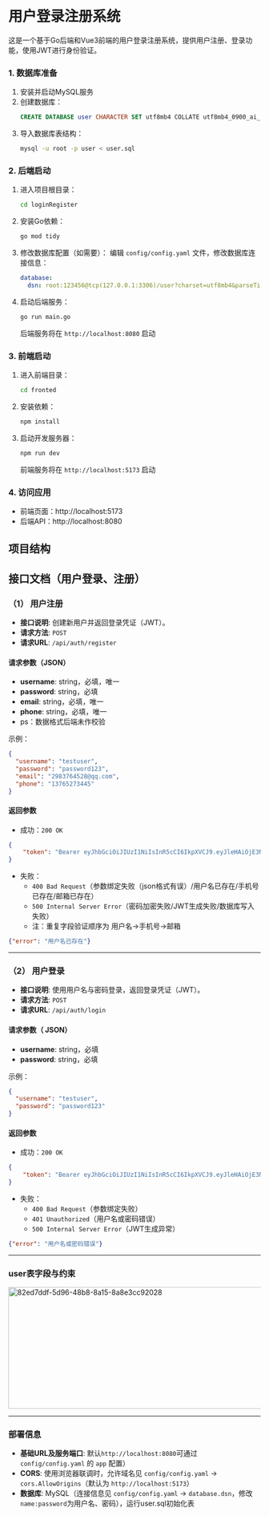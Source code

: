 # 用户登录注册系统

这是一个基于Go后端和Vue3前端的用户登录注册系统，提供用户注册、登录功能，使用JWT进行身份验证。

### 1. 数据库准备

1. 安装并启动MySQL服务
2. 创建数据库：
   ```sql
   CREATE DATABASE user CHARACTER SET utf8mb4 COLLATE utf8mb4_0900_ai_ci;
   ```
3. 导入数据库表结构：
   ```bash
   mysql -u root -p user < user.sql
   ```

### 2. 后端启动

1. 进入项目根目录：
   ```bash
   cd loginRegister
   ```

2. 安装Go依赖：
   ```bash
   go mod tidy
   ```

3. 修改数据库配置（如需要）：
   编辑 `config/config.yaml` 文件，修改数据库连接信息：
   ```yaml
   database:
     dsn: root:123456@tcp(127.0.0.1:3306)/user?charset=utf8mb4&parseTime=True&loc=Local
   ```

4. 启动后端服务：
   ```bash
   go run main.go
   ```

   后端服务将在 `http://localhost:8080` 启动

### 3. 前端启动

1. 进入前端目录：
   ```bash
   cd fronted
   ```

2. 安装依赖：
   ```bash
   npm install
   ```

3. 启动开发服务器：
   ```bash
   npm run dev
   ```

   前端服务将在 `http://localhost:5173` 启动

### 4. 访问应用

- 前端页面：http://localhost:5173
- 后端API：http://localhost:8080

## 项目结构




## 接口文档（用户登录、注册）

### （1） 用户注册

- **接口说明**: 创建新用户并返回登录凭证（JWT）。
- **请求方法**: `POST`
- **请求URL**: `/api/auth/register`

#### 请求参数（JSON）

- **username**: string，必填，唯一
- **password**: string，必填
- **email**: string，必填，唯一
- **phone**: string，必填，唯一
- ps：数据格式后端未作校验

示例：

```json
{
  "username": "testuser",
  "password": "password123",
  "email": "2983764528@qq.com",
  "phone": "13765273445"
}
```

#### 返回参数

- 成功：`200 OK`

```json
{
    "token": "Bearer eyJhbGciOiJIUzI1NiIsInR5cCI6IkpXVCJ9.eyJleHAiOjE3NTgyOTI4NjAsInVzZXJuYW1lIjoidGVzdXNlciJ9.roL4j_qM_FwbmFiWWdt_Ro0U0gb70p6WqVcal2D3MKk"
}
```

- 失败：
  - `400 Bad Request`（参数绑定失败（json格式有误）/用户名已存在/手机号已存在/邮箱已存在）
  - `500 Internal Server Error`（密码加密失败/JWT生成失败/数据库写入失败）
  - 注：重复字段验证顺序为 用户名->手机号->邮箱

```json
{"error": "用户名已存在"}
```

---

### （2） 用户登录

- **接口说明**: 使用用户名与密码登录，返回登录凭证（JWT）。
- **请求方法**: `POST`
- **请求URL**: `/api/auth/login`

#### 请求参数（ JSON）

- **username**: string，必填
- **password**: string，必填

示例：

```json
{
  "username": "testuser",
  "password": "password123"
}
```

#### 返回参数

- 成功：`200 OK`

```json
{
    "token": "Bearer eyJhbGciOiJIUzI1NiIsInR5cCI6IkpXVCJ9.eyJleHAiOjE3NTgyOTI5MzIsInVzZXJuYW1lIjoidGVzdHVzZXIifQ.Y-A9G_mZVcsegt5jrXLv7h2KfATC8u_3Nj-h0vhJKA8"
}
```

- 失败：
  - `400 Bad Request`（参数绑定失败）
  - `401 Unauthorized`（用户名或密码错误）
  - `500 Internal Server Error`（JWT生成异常）

```json
{"error": "用户名或密码错误"}
```

---

### user表字段与约束

<img width="735" height="243" alt="82ed7ddf-5d96-48b8-8a15-8a8e3cc92028" src="https://github.com/user-attachments/assets/f5e3bab5-8c40-4afb-a5f5-5238a1b4d90e" />


---

### 部署信息

- **基础URL及服务端口**: 默认`http://localhost:8080`可通过 `config/config.yaml` 的 `app` 配置）
- **CORS**: 使用浏览器联调时，允许域名见 `config/config.yaml` → `cors.AllowOrigins`（默认为 `http://localhost:5173`）
- **数据库**: MySQL（连接信息见 `config/config.yaml` → `database.dsn`，修改`name:password`为用户名、密码），运行user.sql初始化表



